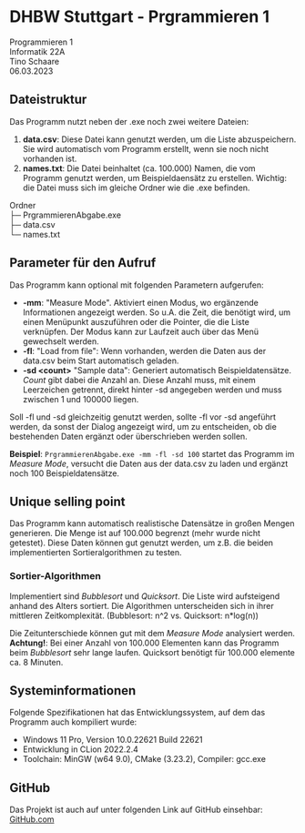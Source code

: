# DHBW Stuttgart - Prgrammieren 1
Programmieren 1  
Informatik 22A  
Tino Schaare  
06.03.2023

## Dateistruktur
Das Programm nutzt neben der .exe noch zwei weitere Dateien:
1. **data.csv**: Diese Datei kann genutzt werden, um die Liste abzuspeichern. Sie wird automatisch vom Programm erstellt, wenn sie noch nicht vorhanden ist.
2. **names.txt**: Die Datei beinhaltet (ca. 100.000) Namen, die vom Programm genutzt werden, um Beispieldaensätz zu erstellen. Wichtig: die Datei muss sich im gleiche Ordner wie die .exe befinden.

Ordner  
├─ PrgrammierenAbgabe.exe  
├─ data.csv  
└─ names.txt  

## Parameter für den Aufruf
Das Programm kann optional mit folgenden Parametern aufgerufen:
- **-mm**: "Measure Mode". Aktiviert einen Modus, wo ergänzende Informationen angezeigt werden. 
So u.A. die Zeit, die benötigt wird, um einen Menüpunkt auszuführen oder die Pointer, die die Liste verknüpfen.
Der Modus kann zur Laufzeit auch über das Menü gewechselt werden.
- **-fl**: "Load from file": Wenn vorhanden, werden die Daten aus der data.csv beim Start automatisch geladen.
- **-sd \<count>** "Sample data": Generiert automatisch Beispieldatensätze. _Count_ gibt dabei die Anzahl an.
Diese Anzahl muss, mit einem Leerzeichen getrennt, direkt hinter -sd angegeben werden und muss zwischen 1 und 100000 liegen.

Soll -fl und -sd gleichzeitig genutzt werden, sollte -fl vor -sd angeführt werden, da sonst der Dialog angezeigt wird, um zu entscheiden, ob
die bestehenden Daten ergänzt oder überschrieben werden sollen.

**Beispiel**:
`PrgrammierenAbgabe.exe -mm -fl -sd 100` startet das Programm im *Measure Mode*, versucht die Daten aus der data.csv zu laden
und ergänzt noch 100 Beispieldatensätze.

## Unique selling point
Das Programm kann automatisch realistische Datensätze in großen Mengen generieren. Die Menge ist auf 100.000 begrenzt
(mehr wurde nicht getestet). Diese Daten können gut genutzt werden, um z.B. die beiden implementierten Sortieralgorithmen
zu testen.

### Sortier-Algorithmen
Implementiert sind *Bubblesort* und *Quicksort*. Die Liste wird aufsteigend anhand des Alters sortiert.
Die Algorithmen unterscheiden sich in ihrer mittleren Zeitkomplexität. (Bubblesort: n^2 vs. Quicksort: n*log(n))

Die Zeitunterschiede können gut mit dem *Measure Mode* analysiert werden. **Achtung!**: Bei einer Anzahl von 100.000 Elementen
kann das Programm beim *Bubblesort* sehr lange laufen. Quicksort benötigt für 100.000 elemente ca. 8 Minuten.

## Systeminformationen 

Folgende Spezifikationen hat das Entwicklungssystem, auf dem das Programm auch kompiliert wurde:
- Windows 11 Pro, Version 10.0.22621 Build 22621
- Entwicklung in CLion 2022.2.4
- Toolchain: MinGW (w64 9.0), CMake (3.23.2), Compiler: gcc.exe

## GitHub

Das Projekt ist auch auf unter folgenden Link auf GitHub einsehbar:
[GitHub.com](https://github.com/)



